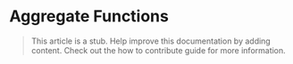 # Aggregate Functions

> This article is a stub. Help improve this documentation by adding content. Check out the how to contribute guide for more information. 
